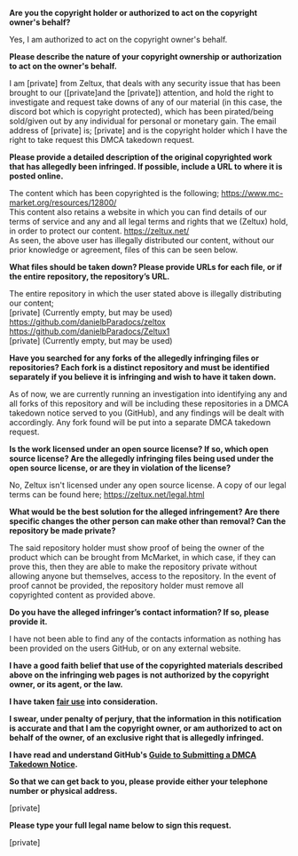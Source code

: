 **Are you the copyright holder or authorized to act on the copyright owner's behalf?**

Yes, I am authorized to act on the copyright owner's behalf.

**Please describe the nature of your copyright ownership or authorization to act on the owner's behalf.**

I am [private] from Zeltux, that deals with any security issue that has been brought to our ([private]and the [private]) attention, and hold the right to investigate and request take downs of any of our material (in this case, the discord bot which is copyright protected), which has been pirated/being sold/given out by any individual for personal or monetary gain. The email address of [private] is; [private] and is the copyright holder which I have the right to take request this DMCA takedown request.

**Please provide a detailed description of the original copyrighted work that has allegedly been infringed. If possible, include a URL to where it is posted online.**

The content which has been copyrighted is the following; https://www.mc-market.org/resources/12800/  
This content also retains a website in which you can find details of our terms of service and any and all legal terms and rights that we (Zeltux) hold, in order to protect our content. https://zeltux.net/  
As seen, the above user has illegally distributed our content, without our prior knowledge or agreement, files of this can be seen below.

**What files should be taken down? Please provide URLs for each file, or if the entire repository, the repository’s URL.**

The entire repository in which the user stated above is illegally distributing our content;  
[private] (Currently empty, but may be used)  
https://github.com/danielbParadocs/zeltox  
https://github.com/danielbParadocs/Zeltux1  
[private] (Currently empty, but may be used)

**Have you searched for any forks of the allegedly infringing files or repositories? Each fork is a distinct repository and must be identified separately if you believe it is infringing and wish to have it taken down.**

As of now, we are currently running an investigation into identifying any and all forks of this repository and will be including these repositories in a DMCA takedown notice served to you (GitHub), and any findings will be dealt with accordingly. Any fork found will be put into a separate DMCA takedown request.

**Is the work licensed under an open source license? If so, which open source license? Are the allegedly infringing files being used under the open source license, or are they in violation of the license?**

No, Zeltux isn't licensed under any open source license. A copy of our legal terms can be found here; https://zeltux.net/legal.html

**What would be the best solution for the alleged infringement? Are there specific changes the other person can make other than removal? Can the repository be made private?**

The said repository holder must show proof of being the owner of the product which can be brought from McMarket, in which case, if they can prove this, then they are able to make the repository private without allowing anyone but themselves, access to the repository. In the event of proof cannot be provided, the repository holder must remove all copyrighted content as provided above.

**Do you have the alleged infringer’s contact information? If so, please provide it.**

I have not been able to find any of the contacts information as nothing has been provided on the users GitHub, or on any external website.

**I have a good faith belief that use of the copyrighted materials described above on the infringing web pages is not authorized by the copyright owner, or its agent, or the law.**

**I have taken <a href="https://www.lumendatabase.org/topics/22">fair use</a> into consideration.**

**I swear, under penalty of perjury, that the information in this notification is accurate and that I am the copyright owner, or am authorized to act on behalf of the owner, of an exclusive right that is allegedly infringed.**

**I have read and understand GitHub's <a href="https://docs.github.com/articles/guide-to-submitting-a-dmca-takedown-notice/">Guide to Submitting a DMCA Takedown Notice</a>.**

**So that we can get back to you, please provide either your telephone number or physical address.**

[private]

**Please type your full legal name below to sign this request.**

[private]
